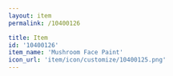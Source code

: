 ```yaml
---
layout: item
permalink: /10400126

title: Item
id: '10400126'
item_name: 'Mushroom Face Paint'
icon_url: 'item/icon/customize/10400125.png'
---
```

